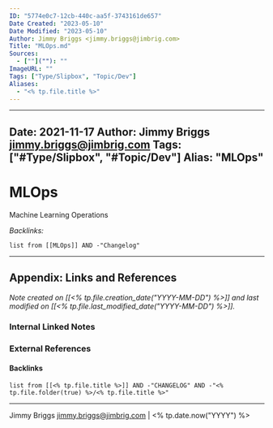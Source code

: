 ```yaml
---
ID: "5774e0c7-12cb-440c-aa5f-3743161de657"
Date Created: "2023-05-10"
Date Modified: "2023-05-10"
Author: Jimmy Briggs <jimmy.briggs@jimbrig.com>
Title: "MLOps.md"
Sources: 
  - [""](""): ""
ImageURL: ""
Tags: ["Type/Slipbox", "Topic/Dev"]
Aliases:
  - "<% tp.file.title %>"
---
```


---
Date: 2021-11-17
Author: Jimmy Briggs <jimmy.briggs@jimbrig.com>
Tags: ["#Type/Slipbox", "#Topic/Dev"]
Alias: "MLOps"
---

# MLOps

Machine Learning Operations

*Backlinks:*

```dataview
list from [[MLOps]] AND -"Changelog"
```

***

## Appendix: Links and References

*Note created on [[<% tp.file.creation_date("YYYY-MM-DD") %>]] and last modified on [[<% tp.file.last_modified_date("YYYY-MM-DD") %>]].*

### Internal Linked Notes

### External References

#### Backlinks

```dataview
list from [[<% tp.file.title %>]] AND -"CHANGELOG" AND -"<% tp.file.folder(true) %>/<% tp.file.title %>"
```


***

Jimmy Briggs <jimmy.briggs@jimbrig.com> | <% tp.date.now("YYYY") %>